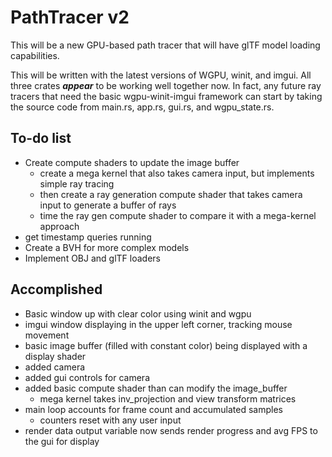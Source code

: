 # PathTracer v2
This will be a new GPU-based path tracer that will have glTF model loading
capabilities.  

This will be written with the latest versions of WGPU, winit, and imgui.
All three crates ***appear*** to be working well together now.  In fact, any future ray
tracers that need the basic wgpu-winit-imgui framework can start by taking the source code
from main.rs, app.rs, gui.rs, and wgpu_state.rs.

## To-do list
- Create compute shaders to update the image buffer 
  - create a mega kernel that also takes camera input, but implements simple ray tracing
  - then create a ray generation compute shader that takes camera input to generate a buffer of rays
  - time the ray gen compute shader to compare it with a mega-kernel approach
- get timestamp queries running
- Create a BVH for more complex models
- Implement OBJ and glTF loaders

## Accomplished
- Basic window up with clear color using winit and wgpu
- imgui window displaying in the upper left corner, tracking mouse movement
- basic image buffer (filled with constant color) being displayed with a display shader
- added camera 
- added gui controls for camera
- added basic compute shader than can modify the image_buffer
  - mega kernel takes inv_projection and view transform matrices 
- main loop accounts for frame count and accumulated samples
  - counters reset with any user input
- render data output variable now sends render progress and avg FPS to the gui for display
